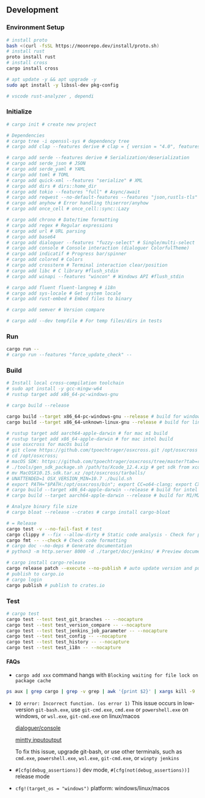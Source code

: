 ## Development

### Environment Setup

```bash
# install proto
bash <(curl -fsSL https://moonrepo.dev/install/proto.sh)
# install rust
proto install rust
# install cross
cargo install cross

# apt update -y && apt upgrade -y
sudo apt install -y libssl-dev pkg-config

# vscode rust-analyzer , dependi
```

### Initialize

```bash
# cargo init # create new project

# Dependencies
# cargo tree -i openssl-sys # dependency tree
# cargo add clap --features derive # clap = { version = "4.0", features = ["derive"] }

# cargo add serde --features derive # Serialization/deserialization
# cargo add serde_json # JSON
# cargo add serde_yaml # YAML
# cargo add toml # TOML
# cargo add quick-xml --features "serialize" # XML
# cargo add dirs # dirs::home_dir
# cargo add tokio --features "full" # Async/await
# cargo add reqwest --no-default-features --features "json,rustls-tls" # reqwest disable openssl-sys
# cargo add anyhow # Error handling thiserror/anyhow
# cargo add once_cell # once_cell::sync::Lazy

# cargo add chrono # Date/time formatting
# cargo add regex # Regular expressions
# cargo add url # URL parsing
# cargo add base64
# cargo add dialoguer --features "fuzzy-select" # Single/multi-select
# cargo add console # Console interaction (dialoguer ColorfulTheme)
# cargo add indicatif # Progress bar/spinner
# cargo add colored # Colors
# cargo add crossterm # Terminal interaction clear/position
# cargo add libc # C library #flush_stdin
# cargo add winapi --features "wincon" # Windows API #flush_stdin

# cargo add fluent fluent-langneg # i18n
# cargo add sys-locale # Get system locale
# cargo add rust-embed # Embed files to binary

# cargo add semver # Version compare

# cargo add --dev tempfile # For temp files/dirs in tests
```

<!-- 
cargo add spinners # spinner
# cargo add rust-i18n # i18n
  # println!("Current language: {}", rust_i18n::locale().to_string());
  # println!("Available languages: {:?}", rust_i18n::available_locales!());
-->

### Run

```bash
cargo run --
# cargo run --features "force_update_check" --
```

### Build

```bash
# Install local cross-compilation toolchain
# sudo apt install -y gcc-mingw-w64
# rustup target add x86_64-pc-windows-gnu

# cargo build --release

cargo build --target x86_64-pc-windows-gnu --release # build for windows
cargo build --target x86_64-unknown-linux-gnu --release # build for linux

# rustup target add aarch64-apple-darwin # for mac m1 build
# rustup target add x86_64-apple-darwin # for mac intel build
# use osxcross for macOs build
# git clone https://github.com/tpoechtrager/osxcross.git /opt/osxcross
# cd /opt/osxcross;
# macOS SDK: https://github.com/tpoechtrager/osxcross/tree/master?tab=readme-ov-file#packaging-the-sdk-on-recent-macos-xcode
# ./tools/gen_sdk_package.sh /path/to/Xcode_12.4.xip # get sdk from xcode
# mv MacOSX10.15.sdk.tar.xz /opt/osxcross/tarballs/
# UNATTENDED=1 OSX_VERSION_MIN=10.7 ./build.sh
# export PATH="$PATH:/opt/osxcross/bin"; export CC=o64-clang; export CXX=o64-clang++;
# cargo build --target x86_64-apple-darwin --release # build for intel mac
# cargo build --target aarch64-apple-darwin --release # build for M1/M2 Mac

# Analyze binary file size
# cargo bloat --release --crates # cargo install cargo-bloat

# = Release
cargo test -v --no-fail-fast # test
cargo clippy # --fix --allow-dirty # Static code analysis - Check for potential errors/performance issues/code style
cargo fmt -- --check # Check code formatting
# cargo doc --no-deps # Generate documentation
# python3 -m http.server 8000 -d ./target/doc/jenkins/ # Preview documentation

# cargo install cargo-release
cargo release patch --execute --no-publish # auto update version and push tag to remote
# publish to cargo.io
# cargo login
cargo publish # publish to crates.io
```

### Test

```bash
# cargo test
cargo test --test test_git_branches -- --nocapture
cargo test --test test_version_compare -- --nocapture
cargo test --test test_jenkins_job_parameter -- --nocapture
cargo test --test test_config -- --nocapture
cargo test --test test_history -- --nocapture
cargo test --test test_i18n -- --nocapture
```

#### FAQs

- `cargo add xxx` command hangs with `Blocking waiting for file lock on package cache`

```sh
ps aux | grep cargo | grep -v grep | awk '{print $2}' | xargs kill -9
```

- `IO error: Incorrect function. (os error 1)`
  This issue occurs in low-version `git-bash.exe`, use `git-cmd.exe`, `cmd.exe` or `powershell.exe` on windows, or `wsl.exe`, `git-cmd.exe` on linux/macos

  [dialoguer/console](https://github.com/console-rs/console/issues/35)

  [mintty inputoutput](https://github.com/mintty/mintty/wiki/Tips#inputoutput-interaction-with-alien-programs)

  To fix this issue, upgrade git-bash, or use other terminals, such as `cmd.exe`, `powershell.exe`, `wsl.exe`, `git-cmd.exe`, or `winpty jenkins`

- `#[cfg(debug_assertions)]` dev mode, `#[cfg(not(debug_assertions))]` release mode

- `cfg!(target_os = "windows")` platform: windows/linux/macos


